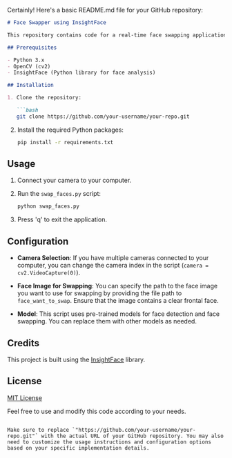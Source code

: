 Certainly! Here's a basic README.md file for your GitHub repository:

```markdown
# Face Swapper using InsightFace

This repository contains code for a real-time face swapping application using the InsightFace library. It allows you to swap faces in live video streams captured from a camera.

## Prerequisites

- Python 3.x
- OpenCV (cv2)
- InsightFace (Python library for face analysis)

## Installation

1. Clone the repository:

   ```bash
   git clone https://github.com/your-username/your-repo.git
   ```

2. Install the required Python packages:

   ```bash
   pip install -r requirements.txt
   ```

## Usage

1. Connect your camera to your computer.

2. Run the `swap_faces.py` script:

   ```bash
   python swap_faces.py
   ```

3. Press 'q' to exit the application.

## Configuration

- **Camera Selection**: If you have multiple cameras connected to your computer, you can change the camera index in the script (`camera = cv2.VideoCapture(0)`).

- **Face Image for Swapping**: You can specify the path to the face image you want to use for swapping by providing the file path to `face_want_to_swap`. Ensure that the image contains a clear frontal face.

- **Model**: This script uses pre-trained models for face detection and face swapping. You can replace them with other models as needed.

## Credits

This project is built using the [InsightFace](https://github.com/deepinsight/insightface) library.

## License

[MIT License](LICENSE)

Feel free to use and modify this code according to your needs.
```

Make sure to replace `"https://github.com/your-username/your-repo.git"` with the actual URL of your GitHub repository. You may also need to customize the usage instructions and configuration options based on your specific implementation details.
